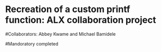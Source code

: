 # Recreation of a custom printf function: ALX collaboration project

#Collaborators: Abbey Kwame and Michael Bamidele

#Mandoratory completed
